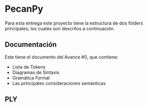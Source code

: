 # PecanPy

Para esta entrega este proyecto tiene la estructura de dos fólders 
principales, los cuales son descritos a continuación.

## Documentación
Este tiene el documento del Avance #0, que contiene:
- Lista de Tokens
- Diagramas de Sintaxis
- Gramática Formal
- Las principales consideraciones semánticas

## PLY